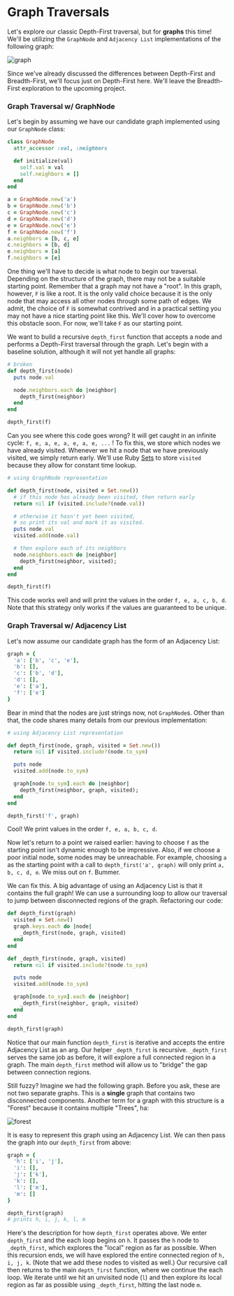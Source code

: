 # Graph Traversals

Let's explore our classic Depth-First traversal, but for **graphs** this time! We'll be utilizing the `GraphNode` and `Adjacency List` implementations of the following graph:

![graph](https://s3-us-west-1.amazonaws.com/appacademy-open-assets/data_structures_algorithms/graphs/images/graph.png)

Since we've already discussed the differences between Depth-First and Breadth-First, we'll focus just on Depth-First here. We'll leave the Breadth-First exploration to the upcoming project.

### Graph Traversal w/ GraphNode

Let's begin by assuming we have our candidate graph implemented using our `GraphNode` class:

```ruby
class GraphNode
  attr_accessor :val, :neighbors

  def initialize(val)
    self.val = val
    self.neighbors = []
  end
end

a = GraphNode.new('a')
b = GraphNode.new('b')
c = GraphNode.new('c')
d = GraphNode.new('d')
e = GraphNode.new('e')
f = GraphNode.new('f')
a.neighbors = [b, c, e]
c.neighbors = [b, d]
e.neighbors = [a]
f.neighbors = [e]
```

One thing we'll have to decide is what node to begin our traversal. Depending on the structure of the graph, there may not be a suitable starting point. Remember that a graph may not have a "root". In this graph, however, `F` is like a root. It is the only valid choice because it is the only node that may access all other nodes through some path of edges. We admit, the choice of `F` is somewhat contrived and in a practical setting you may not have a nice starting point like this. We'll cover how to overcome this obstacle soon. For now, we'll take `F` as our starting point.

We want to build a recursive `depth_first` function that accepts a node and performs a Depth-First traversal through the graph. Let's begin with a baseline solution, although it will not yet handle all graphs:

```ruby
# broken
def depth_first(node)
  puts node.val

  node.neighbors.each do |neighbor|
    depth_first(neighbor)
  end
end

depth_first(f)
```

Can you see where this code goes wrong? It will get caught in an infinite cycle: `f, e, a, e, a, e, a, e, ...` ! To fix this, we store which nodes we have already visited. Whenever we hit a node that we have previously visited, we simply return early. We'll use Ruby [Sets](https://ruby-doc.org/stdlib-2.6.1/libdoc/set/rdoc/Set.html) to store `visited` because they allow for constant time lookup. 

```ruby
# using GraphNode representation

def depth_first(node, visited = Set.new())
  # if this node has already been visited, then return early
  return nil if (visited.include?(node.val))

  # otherwise it hasn't yet been visited,
  # so print its val and mark it as visited.
  puts node.val
  visited.add(node.val)

  # then explore each of its neighbors
  node.neighbors.each do |neighbor|
    depth_first(neighbor, visited);
  end
end

depth_first(f)
```

This code works well and will print the values in the order `f, e, a, c, b, d`. Note that this strategy only works if the values are guaranteed to be unique.

### Graph Traversal w/ Adjacency List

Let's now assume our candidate graph has the form of an Adjacency List:

```ruby
graph = {
  'a': ['b', 'c', 'e'],
  'b': [],
  'c': ['b', 'd'],
  'd': [],
  'e': ['a'],
  'f': ['e']
}
```

Bear in mind that the nodes are just strings now, not `GraphNode`s. Other than that, the code shares many details from our previous implementation:

```ruby
# using Adjacency List representation

def depth_first(node, graph, visited = Set.new())
  return nil if visited.include?(node.to_sym)

  puts node
  visited.add(node.to_sym)

  graph[node.to_sym].each do |neighbor|
    depth_first(neighbor, graph, visited);
  end
end

depth_first('f', graph)
```

Cool! We print values in the order `f, e, a, b, c, d`.

Now let's return to a point we raised earlier: having to choose `f` as the starting point isn't dynamic enough to be impressive. Also, if we choose a poor initial node, some nodes may be unreachable. For example, choosing `a` as the starting point with a call to `depth_first('a', graph)` will only print `a, b, c, d, e`. We miss out on `f`. Bummer.

We can fix this. A big advantage of using an Adjacency List is that it contains the full graph! We can use a surrounding loop to allow our traversal to jump between disconnected regions of the graph. Refactoring our code:

```ruby
def depth_first(graph)
  visited = Set.new()
  graph.keys.each do |node|
    _depth_first(node, graph, visited)
  end
end

def _depth_first(node, graph, visited)
  return nil if visited.include?(node.to_sym)

  puts node
  visited.add(node.to_sym)

  graph[node.to_sym].each do |neighbor|
    _depth_first(neighbor, graph, visited)
  end
end

depth_first(graph)
```

Notice that our main function `depth_first` is iterative and accepts the entire Adjacency List as an arg. Our helper `_depth_first` is recursive. `_depth_first` serves the same job as before, it will explore a full connected region in a graph. The main `depth_first` method will allow us to "bridge" the gap between connection regions.

Still fuzzy? Imagine we had the following graph. Before you ask, these are not two separate graphs. This is a **single** graph that contains two disconnected components. Another term for a graph with this structure is a "Forest" because it contains multiple "Trees", ha:

![forest](https://s3-us-west-1.amazonaws.com/appacademy-open-assets/data_structures_algorithms/graphs/images/forest.png)

It is easy to represent this graph using an Adjacency List. We can then pass the graph into our `depth_first` from above:

```ruby
graph = {
  'h': ['i', 'j'],
  'i': [],
  'j': ['k'],
  'k': [],
  'l': ['m'],
  'm': []
}

depth_first(graph)
# prints h, i, j, k, l, m
```

Here's the description for how `depth_first` operates above. We enter `depth_first` and the each loop begins on `h`. It passes the `h` node to `_depth_first`, which explores the "local" region as far as possible. When this recursion ends, we will have explored the entire connected region of `h, i, j, k`. (Note that we add these nodes to visited as well.) Our recursive call then returns to the main `depth_first` function, where we continue the each loop. We iterate until we hit an unvisited node (`l`) and then explore its local region as far as possible using `_depth_first`, hitting the last node `m`.